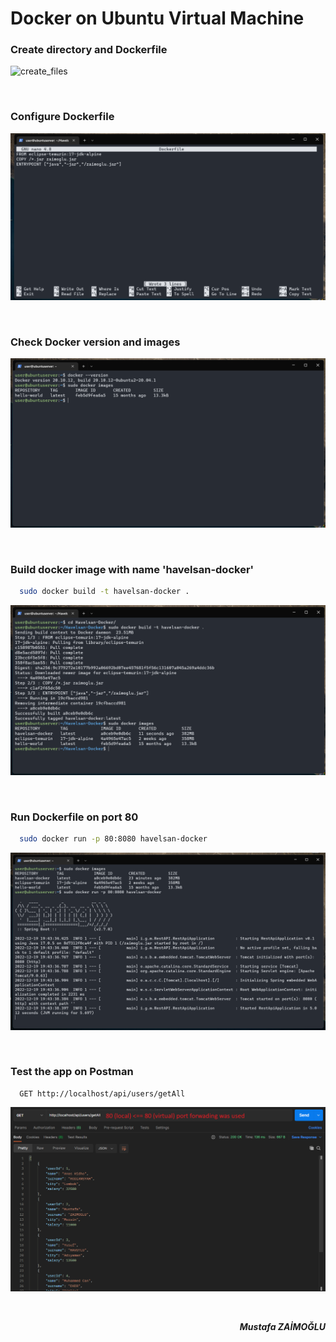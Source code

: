 # Docker on Ubuntu Virtual Machine

### Create directory and Dockerfile 

![create_files](/src/1.png)

<br>

### Configure Dockerfile

![configure_dockerfile](./src/2.png)

<br>

### Check Docker version and images

![docker_check](./src/3.png)

<br>

### Build docker image with name 'havelsan-docker'

```bash
  sudo docker build -t havelsan-docker .
```

![build_container](./src/4.png)

<br>

### Run Dockerfile on port 80

```bash
  sudo docker run -p 80:8080 havelsan-docker
```

![run_dockerfile](./src/5.png)

<br>

### Test the app on Postman

```batch
  GET http://localhost/api/users/getAll
```

![result](./src/6.png)

<br>

<p align="right">
<strong><i>Mustafa ZAİMOĞLU</i></strong>
</p>
